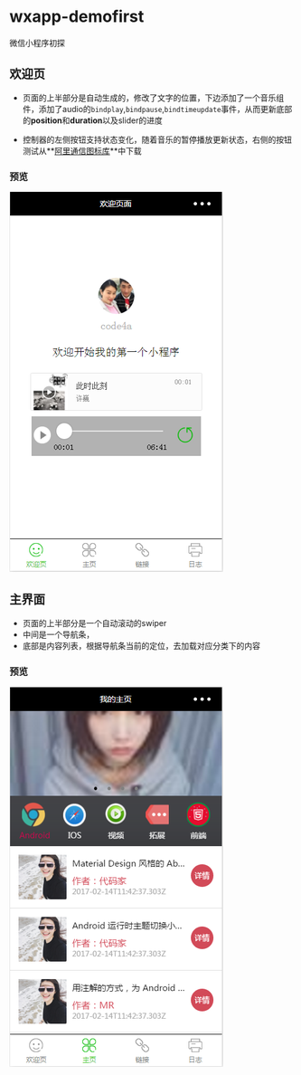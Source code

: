 # wxapp-demofirst
微信小程序初探


## 欢迎页

* 页面的上半部分是自动生成的，修改了文字的位置，下边添加了一个音乐组件，添加了audio的`bindplay`,`bindpause`,`bindtimeupdate`事件，从而更新底部的**position**和**duration**以及slider的进度

* 控制器的左侧按钮支持状态变化，随着音乐的暂停播放更新状态，右侧的按钮测试从**[阿里通信图标库](http://www.iconfont.cn/collections/show/29)**中下载


### 预览
![欢迎页效果图](pic4readme/pic1.png)


## 主界面

* 页面的上半部分是一个自动滚动的swiper
* 中间是一个导航条，
* 底部是内容列表，根据导航条当前的定位，去加载对应分类下的内容

### 预览
![欢迎页效果图](pic4readme/pic2.png)
